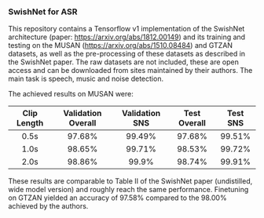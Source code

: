 ### SwishNet for ASR

This repository contains a Tensorflow v1 implementation of the SwishNet architecture (paper: https://arxiv.org/abs/1812.00149) and its training and testing on the MUSAN (https://arxiv.org/abs/1510.08484) and GTZAN  datasets, as well as the pre-processing of these datasets as described in the SwishNet paper. The raw datasets are not included, these are open access and can be downloaded from sites maintained by their authors. The main task is speech, music and noise detection.

The achieved results on MUSAN were: 

| Clip Length | Validation Overall  | Validation SNS | Test Overall | Test SNS |
| :---:   | :-: | :-: | :-: | :-: |
| 0.5s | 97.68% | 99.49% | 97.68% | 99.51% |
| 1.0s | 98.65% | 99.71% | 98.53% | 99.72% |
| 2.0s | 98.86% | 99.9% | 98.74% | 99.91% |

These results are comparable to Table II of the SwishNet paper (undistilled, wide model version) and roughly reach the same performance. Finetuning on GTZAN yielded an accuracy of 97.58% compared to the 98.00% achieved by the authors.
